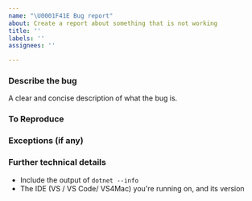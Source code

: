 ```yaml
---
name: "\U0001F41E Bug report"
about: Create a report about something that is not working
title: ''
labels: ''
assignees: ''

---
```


<!--
Please keep in mind that the GitHub issue tracker is not intended as a general support forum, but for reporting **non-security** bugs and feature requests.

If you believe you have an issue that affects the SECURITY of the platform, please do NOT create an issue and instead email your issue details to secure@microsoft.com. Your report may be eligible for our [bug bounty](https://www.microsoft.com/en-us/msrc/bounty-dot-net-core) but ONLY if it is reported through email.
For other types of questions, consider using [StackOverflow](https://stackoverflow.com).

-->

### Describe the bug
A clear and concise description of what the bug is.

### To Reproduce
<!--
We ❤ code! Point us to a minimalistic repro project hosted in a GitHub repo, Gist snippet, or other means to see the isolated behavior.

We may close this issue if:
- the repro project you share with us is complex. We can't investigate custom projects, so don't point us to such, please.
- if we will not be able to repro the behavior you're reporting
-->

### Exceptions (if any)
<!-- 
Include the exception you get when facing this issue
-->

### Further technical details
- Include the output of `dotnet --info`
- The IDE (VS / VS Code/ VS4Mac) you're running on, and its version
